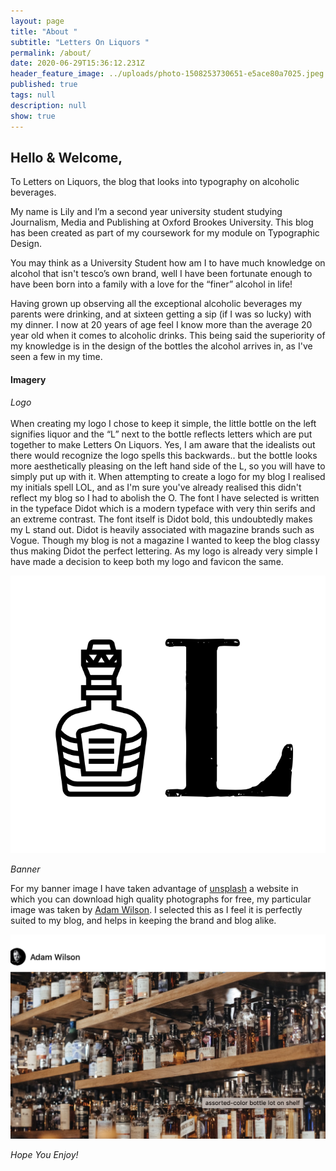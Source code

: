 ```yaml
---
layout: page
title: "About "
subtitle: "Letters On Liquors "
permalink: /about/
date: 2020-06-29T15:36:12.231Z
header_feature_image: ../uploads/photo-1508253730651-e5ace80a7025.jpeg
published: true
tags: null
description: null
show: true
---
```

## **Hello & Welcome,**

To Letters on Liquors, the blog that looks into typography on alcoholic beverages.

My name is Lily and I’m a second year university student studying Journalism, Media and Publishing at Oxford Brookes University. This blog has been created as part of my coursework for my module on Typographic Design.

You may think as a University Student how am I to have much knowledge on alcohol that isn't tesco’s own brand, well I have been fortunate enough to have been born into a family with a love for the “finer” alcohol in life!

Having grown up observing all the exceptional alcoholic beverages my parents were drinking, and at sixteen getting a sip (if I was so lucky) with my dinner. I now at 20 years of age feel I know more than the average 20 year old when it comes to alcoholic drinks. This being said the superiority of my knowledge is in the design of the bottles the alcohol arrives in, as I've seen a few in my time.

#### Imagery

*Logo*\
\
When creating my logo I chose to keep it simple, the little bottle on the left signifies liquor and the “L” next to the bottle reflects letters which are put together to make Letters On Liquors. Yes, I am aware that the idealists out there would recognize the logo spells this backwards.. but the bottle looks more aesthetically pleasing on the left hand side of the L, so you will have to simply put up with it. When attempting to create a logo for my blog I realised my initials spell LOL, and as I'm sure you've already realised this didn't reflect my blog so I had to abolish the O. The font I have selected is written in the typeface Didot which is a modern typeface with very thin serifs and an extreme contrast. The font itself is Didot bold, this undoubtedly makes my L stand out. Didot is heavily associated with magazine brands such as Vogue. Though my blog is not a magazine I wanted to keep the blog classy thus making Didot the perfect lettering. As my logo is already very simple I have made a decision to keep both my logo and favicon the same.

![](../uploads/screenshot-2020-10-08-at-14.37.58.png)

*Banner*

For my banner image I have taken advantage of [unsplash](https://www.google.com/search?q=unsplashed&rlz=1C5CHFA_enGB868GB872&oq=unsplash&aqs=chrome.0.69i59j69i57j0l3j69i60l3.2806j0j7&sourceid=chrome&ie=UTF-8) a website in which you can download high quality photographs for free, my particular image was taken by [Adam Wilson](https://unsplash.com/@fourcolourblack). I selected this as I feel it is perfectly suited to my blog, and helps in keeping the brand and blog alike.

![](../uploads/screenshot-2020-10-02-at-13.14.20.png)

*Hope You Enjoy!*